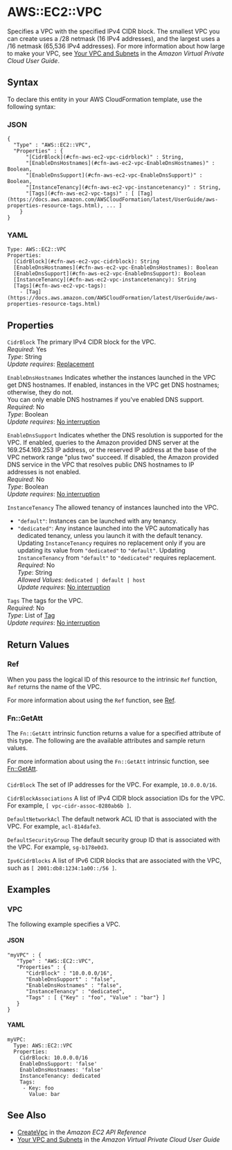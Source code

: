 # AWS::EC2::VPC<a name="aws-resource-ec2-vpc"></a>

Specifies a VPC with the specified IPv4 CIDR block\. The smallest VPC you can create uses a /28 netmask \(16 IPv4 addresses\), and the largest uses a /16 netmask \(65,536 IPv4 addresses\)\. For more information about how large to make your VPC, see [Your VPC and Subnets](https://docs.aws.amazon.com/AmazonVPC/latest/UserGuide/VPC_Subnets.html) in the *Amazon Virtual Private Cloud User Guide*\.

## Syntax<a name="aws-resource-ec2-vpc-syntax"></a>

To declare this entity in your AWS CloudFormation template, use the following syntax:

### JSON<a name="aws-resource-ec2-vpc-syntax.json"></a>

```
{
  "Type" : "AWS::EC2::VPC",
  "Properties" : {
      "[CidrBlock](#cfn-aws-ec2-vpc-cidrblock)" : String,
      "[EnableDnsHostnames](#cfn-aws-ec2-vpc-EnableDnsHostnames)" : Boolean,
      "[EnableDnsSupport](#cfn-aws-ec2-vpc-EnableDnsSupport)" : Boolean,
      "[InstanceTenancy](#cfn-aws-ec2-vpc-instancetenancy)" : String,
      "[Tags](#cfn-aws-ec2-vpc-tags)" : [ [Tag](https://docs.aws.amazon.com/AWSCloudFormation/latest/UserGuide/aws-properties-resource-tags.html), ... ]
    }
}
```

### YAML<a name="aws-resource-ec2-vpc-syntax.yaml"></a>

```
Type: AWS::EC2::VPC
Properties: 
  [CidrBlock](#cfn-aws-ec2-vpc-cidrblock): String
  [EnableDnsHostnames](#cfn-aws-ec2-vpc-EnableDnsHostnames): Boolean
  [EnableDnsSupport](#cfn-aws-ec2-vpc-EnableDnsSupport): Boolean
  [InstanceTenancy](#cfn-aws-ec2-vpc-instancetenancy): String
  [Tags](#cfn-aws-ec2-vpc-tags): 
    - [Tag](https://docs.aws.amazon.com/AWSCloudFormation/latest/UserGuide/aws-properties-resource-tags.html)
```

## Properties<a name="aws-resource-ec2-vpc-properties"></a>

`CidrBlock`  <a name="cfn-aws-ec2-vpc-cidrblock"></a>
The primary IPv4 CIDR block for the VPC\.  
*Required*: Yes  
*Type*: String  
*Update requires*: [Replacement](https://docs.aws.amazon.com/AWSCloudFormation/latest/UserGuide/using-cfn-updating-stacks-update-behaviors.html#update-replacement)

`EnableDnsHostnames`  <a name="cfn-aws-ec2-vpc-EnableDnsHostnames"></a>
Indicates whether the instances launched in the VPC get DNS hostnames\. If enabled, instances in the VPC get DNS hostnames; otherwise, they do not\.  
You can only enable DNS hostnames if you've enabled DNS support\.  
*Required*: No  
*Type*: Boolean  
*Update requires*: [No interruption](https://docs.aws.amazon.com/AWSCloudFormation/latest/UserGuide/using-cfn-updating-stacks-update-behaviors.html#update-no-interrupt)

`EnableDnsSupport`  <a name="cfn-aws-ec2-vpc-EnableDnsSupport"></a>
Indicates whether the DNS resolution is supported for the VPC\. If enabled, queries to the Amazon provided DNS server at the 169\.254\.169\.253 IP address, or the reserved IP address at the base of the VPC network range "plus two" succeed\. If disabled, the Amazon provided DNS service in the VPC that resolves public DNS hostnames to IP addresses is not enabled\.  
*Required*: No  
*Type*: Boolean  
*Update requires*: [No interruption](https://docs.aws.amazon.com/AWSCloudFormation/latest/UserGuide/using-cfn-updating-stacks-update-behaviors.html#update-no-interrupt)

`InstanceTenancy`  <a name="cfn-aws-ec2-vpc-instancetenancy"></a>
The allowed tenancy of instances launched into the VPC\.   
+ `"default"`: Instances can be launched with any tenancy\.
+ `"dedicated"`: Any instance launched into the VPC automatically has dedicated tenancy, unless you launch it with the default tenancy\.
Updating `InstanceTenancy` requires no replacement only if you are updating its value from `"dedicated"` to `"default"`\. Updating `InstanceTenancy` from `"default"` to `"dedicated"` requires replacement\.  
*Required*: No  
*Type*: String  
*Allowed Values*: `dedicated | default | host`  
*Update requires*: [No interruption](https://docs.aws.amazon.com/AWSCloudFormation/latest/UserGuide/using-cfn-updating-stacks-update-behaviors.html#update-no-interrupt)

`Tags`  <a name="cfn-aws-ec2-vpc-tags"></a>
The tags for the VPC\.  
*Required*: No  
*Type*: List of [Tag](https://docs.aws.amazon.com/AWSCloudFormation/latest/UserGuide/aws-properties-resource-tags.html)  
*Update requires*: [No interruption](https://docs.aws.amazon.com/AWSCloudFormation/latest/UserGuide/using-cfn-updating-stacks-update-behaviors.html#update-no-interrupt)

## Return Values<a name="aws-resource-ec2-vpc-return-values"></a>

### Ref<a name="aws-resource-ec2-vpc-return-values-ref"></a>

When you pass the logical ID of this resource to the intrinsic `Ref` function, `Ref` returns the name of the VPC\.

For more information about using the `Ref` function, see [Ref](https://docs.aws.amazon.com/AWSCloudFormation/latest/UserGuide/intrinsic-function-reference-ref.html)\.

### Fn::GetAtt<a name="aws-resource-ec2-vpc-return-values-fn--getatt"></a>

The `Fn::GetAtt` intrinsic function returns a value for a specified attribute of this type\. The following are the available attributes and sample return values\.

For more information about using the `Fn::GetAtt` intrinsic function, see [Fn::GetAtt](https://docs.aws.amazon.com/AWSCloudFormation/latest/UserGuide/intrinsic-function-reference-getatt.html)\.

#### <a name="aws-resource-ec2-vpc-return-values-fn--getatt-fn--getatt"></a>

`CidrBlock`  <a name="CidrBlock-fn::getatt"></a>
The set of IP addresses for the VPC\. For example, `10.0.0.0/16`\.

`CidrBlockAssociations`  <a name="CidrBlockAssociations-fn::getatt"></a>
A list of IPv4 CIDR block association IDs for the VPC\. For example, `[ vpc-cidr-assoc-0280ab6b ]`\.

`DefaultNetworkAcl`  <a name="DefaultNetworkAcl-fn::getatt"></a>
The default network ACL ID that is associated with the VPC\. For example, `acl-814dafe3`\.

`DefaultSecurityGroup`  <a name="DefaultSecurityGroup-fn::getatt"></a>
The default security group ID that is associated with the VPC\. For example, `sg-b178e0d3`\.

`Ipv6CidrBlocks`  <a name="Ipv6CidrBlocks-fn::getatt"></a>
A list of IPv6 CIDR blocks that are associated with the VPC, such as `[ 2001:db8:1234:1a00::/56 ]`\.

## Examples<a name="aws-resource-ec2-vpc--examples"></a>

### VPC<a name="aws-resource-ec2-vpc--examples--VPC"></a>

The following example specifies a VPC\.

#### JSON<a name="aws-resource-ec2-vpc--examples--VPC--json"></a>

```
"myVPC" : {
   "Type" : "AWS::EC2::VPC",
   "Properties" : {
      "CidrBlock" : "10.0.0.0/16",
      "EnableDnsSupport" : "false",
      "EnableDnsHostnames" : "false",
      "InstanceTenancy" : "dedicated",
      "Tags" : [ {"Key" : "foo", "Value" : "bar"} ]
   }
}
```

#### YAML<a name="aws-resource-ec2-vpc--examples--VPC--yaml"></a>

```
myVPC:
  Type: AWS::EC2::VPC
  Properties:
    CidrBlock: 10.0.0.0/16
    EnableDnsSupport: 'false'
    EnableDnsHostnames: 'false'
    InstanceTenancy: dedicated
    Tags:
     - Key: foo
       Value: bar
```

## See Also<a name="aws-resource-ec2-vpc--seealso"></a>
+  [CreateVpc](https://docs.aws.amazon.com/AWSEC2/latest/APIReference/API_CreateVpc.html) in the *Amazon EC2 API Reference*
+  [Your VPC and Subnets](https://docs.aws.amazon.com/vpc/latest/userguide/VPC_Subnets.html) in the *Amazon Virtual Private Cloud User Guide*